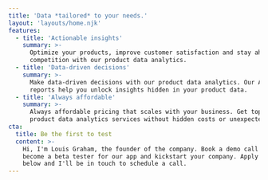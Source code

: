 ```yaml
---
title: 'Data *tailored* to your needs.'
layout: 'layouts/home.njk'
features:
  - title: 'Actionable insights'
    summary: >-
      Optimize your products, improve customer satisfaction and stay ahead of the
      competition with our product data analytics.
  - title: 'Data-driven decisions'
    summary: >-
      Make data-driven decisions with our product data analytics. Our AI-generated
      reports help you unlock insights hidden in your product data.
  - title: 'Always affordable'
    summary: >-
      Always affordable pricing that scales with your business. Get top-quality
      product data analytics services without hidden costs or unexpected fees.
cta:
  title: Be the first to test
  content: >-
    Hi, I'm Louis Graham, the founder of the company. Book a demo call with me to
    become a beta tester for our app and kickstart your company. Apply for access
    below and I'll be in touch to schedule a call.
---
```

